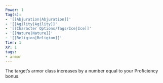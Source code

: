 ```yaml
---
Power: 1
Tag(s):
- '[[Abjuration|Abjuration]]'
- '[[Agility|Agility]]'
- '[[Character Options/Tags/Ice|Ice]]'
- '[[Nature|Nature]]'
- '[[Religion|Religion]]'
Tier: 1
XP: 1
tags:
- armor
---
```


The target’s armor class increases by a number equal to your Proficiency bonus.